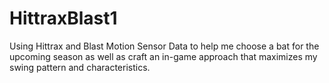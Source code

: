 # HittraxBlast1
Using Hittrax and Blast Motion Sensor Data to help me choose a bat for the upcoming season as well as craft an in-game approach that maximizes my swing pattern and characteristics. 
